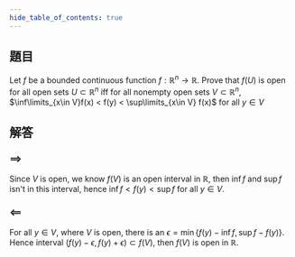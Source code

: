 ```yaml
---
hide_table_of_contents: true
---
```

## 題目

Let $f$ be a bounded continuous function $f:\mathbb{R}^n\to\mathbb{R}$. Prove that $f(U)$ is open for all open sets $U \subset \mathbb{R}^n$ iff for all nonempty open sets $V \subset \mathbb{R}^n$, $\inf\limits_{x\in V}f(x) < f(y) < \sup\limits_{x\in V} f(x)$ for all $y \in V$

## 解答

### $\implies$

Since $V$ is open, we know $f(V)$ is an open interval in $\mathbb{R}$, then $\inf f$ and $\sup f$ isn't in this interval, hence $\inf f < f(y) < \sup f$ for all $y \in V$.

### $\impliedby$

For all $y \in V$, where $V$ is open, there is an $\epsilon=\min\lbrace f(y)-\inf f,\sup f-f(y)\rbrace$. Hence interval $(f(y)-\epsilon, f(y)+\epsilon) \subset f(V)$, then $f(V)$ is open in $\mathbb{R}$.
